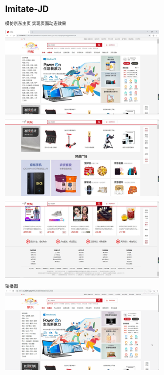 # Imitate-JD

模仿京东主页
实现页面动态效果

![Image text](https://github.com/pziwen/Imitate-JD/blob/master/screenshot/1.JPG)


![Image text](https://github.com/pziwen/Imitate-JD/blob/master/screenshot/2.JPG)


![Image text](https://github.com/pziwen/Imitate-JD/blob/master/screenshot/3.JPG)

轮播图
![Image text](https://github.com/pziwen/Imitate-JD/blob/master/screenshot/5.gif)
